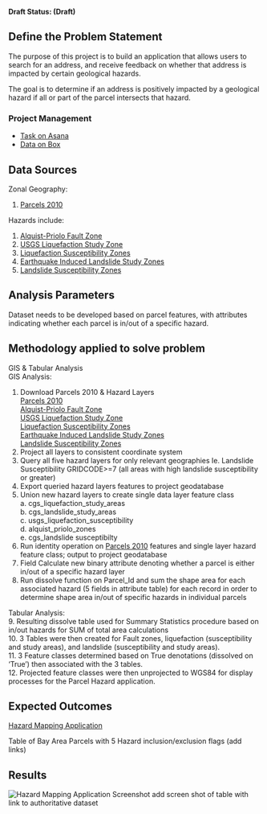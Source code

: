 **Draft Status: (Draft)**

## Define the Problem Statement
The purpose of this project is to build an application that allows users to search for an address, and receive feedback on whether that address is impacted by certain geological hazards.

The goal is to determine if an address is positively impacted by a geological hazard if all or part of the parcel intersects that hazard.  

### Project Management 
- [Task on Asana](https://app.asana.com/0/412103232252676/795829633431058/f)  
- [Data on Box](https://mtcdrive.app.box.com/folder/53006798123)  

## Data Sources
Zonal Geography:
1. [Parcels 2010](https://mtcdrive.app.box.com/s/ny0olvpw64x6ftxwhbi34m2phm6hqzce)

Hazards include: 
1. [Alquist-Priolo Fault Zone](https://mtc.maps.arcgis.com/home/item.html?id=1935ec41c8b04a21bff1ebb1e5c050ca)
2. [USGS Liquefaction Study Zone](https://mtc.maps.arcgis.com/home/item.html?id=044546a891414c90a17a54bb2aa594bb)
3. [Liquefaction Susceptibility Zones](https://mtc.maps.arcgis.com/home/item.html?id=b88a7506b3054189b2cbd475371b1199)
4. [Earthquake Induced Landslide Study Zones](https://mtc.maps.arcgis.com/home/item.html?id=2b40285fe87a402db105de31dd124dc0#overview)  
5. [Landslide Susceptibility Zones](https://mtcdrive.app.box.com/s/6qa52hq69ifk15hk3bi1xjyey22bombl)

## Analysis Parameters
Dataset needs to be developed based on parcel features, with attributes indicating whether each parcel is in/out of a specific hazard. 


## Methodology applied to solve problem
GIS & Tabular Analysis  
GIS Analysis:
1. Download Parcels 2010 & Hazard Layers  
    [Parcels 2010](https://mtcdrive.app.box.com/s/ny0olvpw64x6ftxwhbi34m2phm6hqzce)  
    [Alquist-Priolo Fault Zone](https://mtc.maps.arcgis.com/home/item.html?id=1935ec41c8b04a21bff1ebb1e5c050ca)  
    [USGS Liquefaction Study Zone](https://mtc.maps.arcgis.com/home/item.html?id=044546a891414c90a17a54bb2aa594bb)  
    [Liquefaction Susceptibility Zones](https://mtc.maps.arcgis.com/home/item.html?id=b88a7506b3054189b2cbd475371b1199)  
    [Earthquake Induced Landslide Study Zones](https://mtc.maps.arcgis.com/home/item.html?id=2b40285fe87a402db105de31dd124dc0#overview)  
    [Landslide Susceptibility Zones](https://mtcdrive.app.box.com/s/6qa52hq69ifk15hk3bi1xjyey22bombl)  
2. Project all layers to consistent coordinate system
3. Query all five hazard layers for only relevant geographies
    Ie. Landslide Susceptibility GRIDCODE>=7 (all areas with high landslide susceptibility or greater)
4. Export queried hazard layers features to project geodatabase
5. Union new hazard layers to create single data layer feature class  
    a. cgs_liquefaction_study_areas  
    b. cgs_landslide_study_areas  
    c. usgs_liquefaction_susceptibility  
    d. alquist_priolo_zones  
    e. cgs_landslide susceptibilty 
6. Run identity operation on [Parcels 2010](https://mtcdrive.app.box.com/s/ny0olvpw64x6ftxwhbi34m2phm6hqzce) features and single layer hazard feature class; output to project geodatabase  
7. Field Calculate new binary attribute denoting whether a parcel is either in/out of a specific hazard layer
8. Run dissolve function on Parcel_Id and sum the shape area for each associated hazard (5 fields in attribute table) for each record in order to determine shape area in/out of specific hazards in individual parcels

Tabular Analysis:  
9. Resulting dissolve table used for Summary Statistics procedure based on in/out hazards for SUM of total area calculations  
10. 3 Tables were then created for Fault zones, liquefaction (susceptibility and study areas), and landslide (susceptibility and study areas).  
11. 3 Feature classes determined based on True denotations (dissolved on ‘True’) then associated with the 3 tables.  
12. Projected feature classes were then unprojected to WGS84 for display processes for the Parcel Hazard application.  


## Expected Outcomes

[Hazard Mapping Application](http://hazard-env.p7guw9p8ma.us-west-2.elasticbeanstalk.com/)  

Table of Bay Area Parcels with 5 Hazard inclusion/exclusion flags   (add links)

## Results
![Hazard Mapping Application Screenshot](https://mtcdrive.box.com/s/an2j59h9zj763j7k9tp2gjkuwv3nypgv) 
add screen shot of table with link to authoritative dataset

